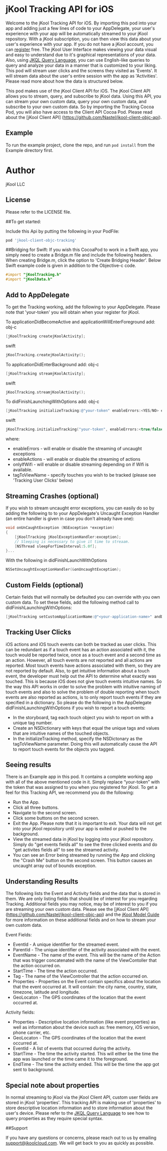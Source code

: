 # jKool Tracking API for iOS

Welcome to the jKool Tracking API for iOS. By importing this pod into your app and adding just a few lines of code to your AppDelegate, your user's experience with your app will be automatically streamed to your jKool repository. With a jKool subscription, you can then view this data about your user's experience with your app.  If you do not have a jKool account, you can [register](https://www.jkoolcloud.com/signup/signup) free. The jKool User Interface makes viewing your data visual and easy to understand due to it's graphical representations of your data. Also, using [JKQL Query Language](http://www.jkoolcloud.com/download/jKQL%20User%20Guide.pdf), you can use English-like queries to query and analyze your data in a manner that is customized to your liking. This pod will stream user clicks and the screens they visited as 'Events'. It will stream data about the user's entire session with the app as 'Activities'. Please read more about how the data is structured below.

This pod makes use of the jKool Client API for iOS. The jKool Client API allows you to stream, query, and subscribe to jKool data. Using this API, you can stream your own custom data, query your own custom data, and subscribe to your own custom data. So by importing the Tracking Cocoa Pod, you will also have access to the Client API Cocoa Pod. Please read about the [jKool Client API] (https://github.com/Nastel/jkool-client-objc-api).

## Example

To run the example project, clone the repo, and run `pod install` from the Example directory first.
# Author

jKool LLC

## License

Please refer to the LICENSE file.

##To get started:

Include this Api by putting the following in your PodFile:
```ruby
pod 'jkool-client-objc-tracking'
```

##Bridging for Swift:
If you wish this CocoaPod to work in a Swift app, you simply need to create a Bridge.m file and include the following headers. When creating Bridge.m, click the option to 'Create Bridging Header'. Below Swift example code is given in addition to the  Objective-c code.
```objective-c
#import "jKoolTracking.h"
#import "jKoolData.h"
```

## Add to AppDelegate
To get the Tracking working, add the following to your AppDelegate. Please note that 'your-token' you will obtain when your register for jKool.

To applicationDidBecomeActive and applicationWillEnterForeground add:
obj-c
```objective-c
[jKoolTracking createjKoolActivity];
```
swift
```swift
jKoolTracking.createjKoolActivity();
```

To applicationDidEnterBackground add:
obj-c
```objective-c
[jKoolTracking streamjKoolActivity];
```
swift
```swift
jKoolTracking.streamjKoolActivity();
```


To didFinishLaunchingWithOptions add:
obj-c
```objective-c
[jKoolTracking initializeTracking:@"your-token" enableErrors:<YES/NO> enableActions:<YES/NO> onlyIfWifi:<YES/NO>];
```
swift
```swift
jKoolTracking.initializeTracking("your-token", enableErrors:<true/false>, enableActions:<true/false>, onlyIfWifi:<true/false>, tagToViewName:nil]; // see below how to use a tagToViewName parameter.
```
where:
* enableErrors - will enable or disable the streaming of uncaught exceptions
* enableActions - will enable or disable the streaming of actions
* onlyIfWifi - will enable or disable streaming depending on if Wifi is available.
* tagToViewName - specify touches you wish to be tracked (please see 'Tracking User Clicks' below)

## Streaming Crashes (optional)

If you wish to stream uncaught error exceptions, you can easily do so by adding the following to to your AppDelegate's Uncaught Exception Handler (an entire handler is given in case you don't already have one):
```objective-c
void onUnCaughtException (NSException *exception)
{
    [jKoolTracking jKoolExceptionHandler:exception];
    // Sleeping is necessary to give it time to streaam.
    [NSThread sleepForTimeInterval:5.0f];
}... 
```
With the following in didFinishLaunchWithOptions
```objective-c
NSSetUncaughtExceptionHandler(&onUncaughtException);
```

## Custom Fields (optional)
Certain fields that will normally be defaulted you can override with you own custom data. To set these fields, add the following method call to didFinishLaunchingWithOptions: 
```objective-c
[jKoolTracking setCustomApplicationName:@"<your-application-name>" andDataCenter:@"<your-data-center>" andResource:@"<your-activity-resource>" andSsn:<your-source> andCorrelators:[NSArray arrayWithObjects:@"<your-custom-correlator>",@"<your-custom-correlator>",..., nil] andActivityName:@"<your-activity-name>"];
```

## Tracking User Clicks
iOS actions and iOS touch events can both be tracked as user clicks. This can be redundant as if a touch event has an action associated with it, the touch would be reported twice, once as a touch event and a second time as an action. However, all touch events are not reported and all actions are reported. Most touch events have actions associated with them, so they are not reported by default. Also, to get intuitive information about a touch event, the developer must help out the API to determine what exactly was touched. This is because iOS does not give touch events intuitive names. So the way this API works in order to solve the problem with intuitive naming of touch events and also to solve the problem of double reporting when touch events are also reported as actions, is to only report touch events if they are specified in a dictionary. So please do the following in the AppDelegate didFinishLaunchingWithOptions if you wish to report a touch events:
* In the storyboard, tag each touch object you wish to report on with a unique tag number.
* Create an NSDictionary with keys that equal the unique tags and values that are intuitive names of the touched objects.
* In the initializeTracking method, specify the NSDictonary as the tagToViewName parameter.
Doing this will automatically cause the API to report touch events for the objects you tagged.



## Seeing results

There is an Example app in this pod. It contains a complete working app with all of the above mentioned code in it. Simply replace “your-token” with the token that was assigned to you when you registered for jKool. To get a feel for this Tracking API, we recommend you do the following:

* Run the App. 
* Click all three buttons. 
* Navigate to the second screen.
* Click some buttons on the second screen.
* Exit the App. Please note that it is important to exit. Your data will not get into your jKool repository until your app is exited or pushed to the background. 
* View the streamed data in jKool by logging into your jKool repository.  Simply do "get events fields all" to see the three clicked events and do "get activites fields all" to see the streamed activity. 
* You can see an Error being streamed by running the App and clicking the "Crash Me" button on the second screen. This button causes an uncaught array out of bounds exception.

## Understanding Results
The following lists the Event and Activity fields and the data that is stored in them. We are only listing fields that should be of interest for you regarding Tracking. Additional fields you may notice, may be of interest to you if you are streaming your own custom data. Please see the [jKool Client API] (https://github.com/Nastel/jkool-client-objc-api) and the [jKool Model Guide](https://www.jkoolcloud.com/download/jkool-model.pdf) for more information on these additional fields and on how to stream your own custom data.

Event Fields:
* EventId - A unique identifier for the streamed event.
* ParentId - The unique identifier of the activity associated with the event.
* EventName - The name of the event. This will be the name of the Action that was trigger concatenated with the name of the ViewContoller that the action occurred on.
* StartTime - The time the action occurred.
* Tag - The name of the ViewController that the action occurred on.
* Properties - Properties on the Event contain specifics about the location that the event occurred at. It will contain: the city name, country, state, timezone, latitude and longitude.
* GeoLocaton - The GPS coordinates of the location that the event occurred at.

Activity fields:
* Properties - Descriptive location information (like event properties) as well as information about the device such as: free memory, iOS version, phone carrier, etc.
* GeoLocaton - The GPS coordinates of the location that the event occurred at.
* EventId - A list of events that occurred during the activity.
* StartTime - The time the activity started. This will either be the time the app was launched or the time came it to the foreground.
* EndTime - The time the activity ended. This will be the time the app got sent to background.

## Special note about properties
In normal streaming to jKool via the jKool Client API, custom user fields are stored in jKool 'properties'. This tracking API is making use of 'properties' to store descriptive location information and to store information about the user's device. Please refer to the [JKQL Query Language](http://www.jkoolcloud.com/download/jKQL%20User%20Guide.pdf) to see how to query properties as they require special syntax.

##Support

If you have any questions or concerns, please reach out to us by emailing support@jkoolcloud.com. We will get back to you as quickly as possible.




